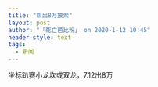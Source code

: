 ```yaml
---
title: "帮出8万披索"
layout: post
author: "「死亡芭比粉」 on 2020-1-12 10:45"
header-style: text
tags:
  - 新闻
---
```


<head></head>
<body>
  坐标趴赛小龙坎或双龙，7.12出8万
 <br>
</body>


